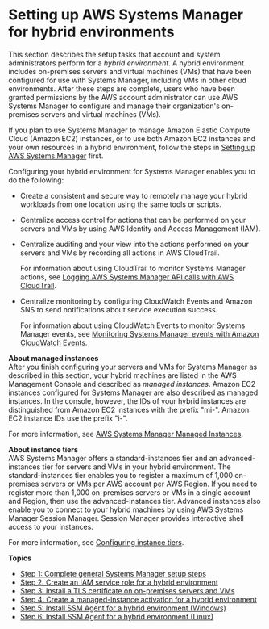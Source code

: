 # Setting up AWS Systems Manager for hybrid environments<a name="systems-manager-managedinstances"></a>

This section describes the setup tasks that account and system administrators perform for a *hybrid environment*\. A hybrid environment includes on\-premises servers and virtual machines \(VMs\) that have been configured for use with Systems Manager, including VMs in other cloud environments\. After these steps are complete, users who have been granted permissions by the AWS account administrator can use AWS Systems Manager to configure and manage their organization's on\-premises servers and virtual machines \(VMs\)\. 

If you plan to use Systems Manager to manage Amazon Elastic Compute Cloud \(Amazon EC2\) instances, or to use both Amazon EC2 instances and your own resources in a hybrid environment, follow the steps in [Setting up AWS Systems Manager](systems-manager-setting-up.md) first\. 

Configuring your hybrid environment for Systems Manager enables you to do the following: 
+ Create a consistent and secure way to remotely manage your hybrid workloads from one location using the same tools or scripts\.
+ Centralize access control for actions that can be performed on your servers and VMs by using AWS Identity and Access Management \(IAM\)\.
+ Centralize auditing and your view into the actions performed on your servers and VMs by recording all actions in AWS CloudTrail\.

  For information about using CloudTrail to monitor Systems Manager actions, see [Logging AWS Systems Manager API calls with AWS CloudTrail](monitoring-cloudtrail-logs.md)\.
+ Centralize monitoring by configuring CloudWatch Events and Amazon SNS to send notifications about service execution success\.

  For information about using CloudWatch Events to monitor Systems Manager events, see [Monitoring Systems Manager events with Amazon CloudWatch Events](monitoring-cloudwatch-events.md)\.

**About managed instances**  
After you finish configuring your servers and VMs for Systems Manager as described in this section, your hybrid machines are listed in the AWS Management Console and described as *managed instances*\. Amazon EC2 instances configured for Systems Manager are also described as managed instances\. In the console, however, the IDs of your hybrid instances are distinguished from Amazon EC2 instances with the prefix "mi\-"\. Amazon EC2 instance IDs use the prefix "i\-"\.

For more information, see [AWS Systems Manager Managed Instances](managed_instances.md)\.

**About instance tiers**  
AWS Systems Manager offers a standard\-instances tier and an advanced\-instances tier for servers and VMs in your hybrid environment\. The standard\-instances tier enables you to register a maximum of 1,000 on\-premises servers or VMs per AWS account per AWS Region\. If you need to register more than 1,000 on\-premises servers or VMs in a single account and Region, then use the advanced\-instances tier\. Advanced instances also enable you to connect to your hybrid machines by using AWS Systems Manager Session Manager\. Session Manager provides interactive shell access to your instances\.

For more information, see [Configuring instance tiers](systems-manager-managed-instances-tiers.md)\.

**Topics**
+ [Step 1: Complete general Systems Manager setup steps](hybrid-setup-general.md)
+ [Step 2: Create an IAM service role for a hybrid environment](sysman-service-role.md)
+ [Step 3: Install a TLS certificate on on\-premises servers and VMs](hybrid-tls-certificate.md)
+ [Step 4: Create a managed\-instance activation for a hybrid environment](sysman-managed-instance-activation.md)
+ [Step 5: Install SSM Agent for a hybrid environment \(Windows\)](sysman-install-managed-win.md)
+ [Step 6: Install SSM Agent for a hybrid environment \(Linux\)](sysman-install-managed-linux.md)